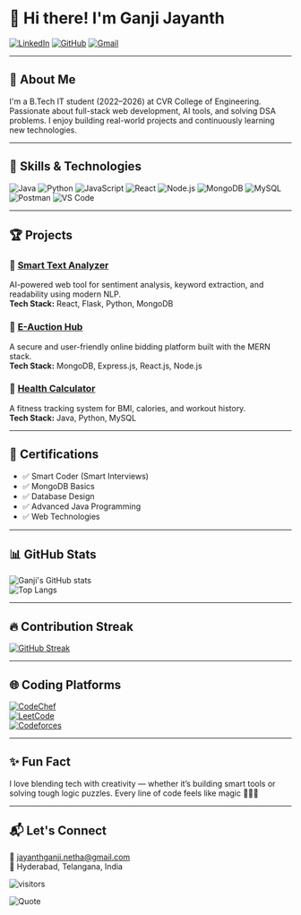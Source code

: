 # 👋 Hi there! I'm Ganji Jayanth

[![LinkedIn](https://img.shields.io/badge/LinkedIn-blue?style=flat-square&logo=linkedin)](https://www.linkedin.com/in/ganjijayanth) 
[![GitHub](https://img.shields.io/badge/GitHub-black?style=flat-square&logo=github)](https://github.com/GanjiJayanth)
[![Gmail](https://img.shields.io/badge/Email-red?style=flat-square&logo=gmail)](mailto:jayanthganji.netha@gmail.com)

---

## 🚀 About Me  

I'm a B.Tech IT student (2022–2026) at CVR College of Engineering. Passionate about full-stack web development, AI tools, and solving DSA problems. I enjoy building real-world projects and continuously learning new technologies.

---

## 🧠 Skills & Technologies

![Java](https://img.shields.io/badge/Java-007396?style=for-the-badge&logo=java&logoColor=white)
![Python](https://img.shields.io/badge/Python-3776AB?style=for-the-badge&logo=python&logoColor=white)
![JavaScript](https://img.shields.io/badge/JavaScript-F7DF1E?style=for-the-badge&logo=javascript&logoColor=black)
![React](https://img.shields.io/badge/React.js-61DAFB?style=for-the-badge&logo=react&logoColor=black)
![Node.js](https://img.shields.io/badge/Node.js-339933?style=for-the-badge&logo=node.js&logoColor=white)
![MongoDB](https://img.shields.io/badge/MongoDB-47A248?style=for-the-badge&logo=mongodb&logoColor=white)
![MySQL](https://img.shields.io/badge/MySQL-005C84?style=for-the-badge&logo=mysql&logoColor=white)
![Postman](https://img.shields.io/badge/Postman-FD6C35?style=for-the-badge&logo=postman&logoColor=white)
![VS Code](https://img.shields.io/badge/VS%20Code-007ACC?style=for-the-badge&logo=visual-studio-code&logoColor=white)

---

## 🏆 Projects

### 🔹 [Smart Text Analyzer](#)
AI-powered web tool for sentiment analysis, keyword extraction, and readability using modern NLP.  
**Tech Stack:** React, Flask, Python, MongoDB

### 🔹 [E-Auction Hub](#)
A secure and user-friendly online bidding platform built with the MERN stack.  
**Tech Stack:** MongoDB, Express.js, React.js, Node.js

### 🔹 [Health Calculator](#)
A fitness tracking system for BMI, calories, and workout history.  
**Tech Stack:** Java, Python, MySQL

---

## 📜 Certifications

- ✅ Smart Coder (Smart Interviews)
- ✅ MongoDB Basics
- ✅ Database Design
- ✅ Advanced Java Programming
- ✅ Web Technologies

---


## 📊 GitHub Stats

![Ganji's GitHub stats](https://github-readme-stats.vercel.app/api?username=GanjiJayanth&show_icons=true&theme=radical)  
![Top Langs](https://github-readme-stats.vercel.app/api/top-langs/?username=GanjiJayanth&layout=compact&theme=radical)

---

## 🔥 Contribution Streak

[![GitHub Streak](https://streak-stats.demolab.com?user=GanjiJayanth&theme=radical&border_radius=5)](https://git.io/streak-stats)

---

## 🌐 Coding Platforms

[![CodeChef](https://img.shields.io/badge/CodeChef-5B4638?style=for-the-badge&logo=codechef&logoColor=white)](https://www.codechef.com/users/ganji_jayanth)  
[![LeetCode](https://img.shields.io/badge/LeetCode-FFA116?style=for-the-badge&logo=leetcode&logoColor=black)](https://leetcode.com/u/Jayanthganji)  
[![Codeforces](https://img.shields.io/badge/Codeforces-1f8acb?style=for-the-badge&logo=codeforces)](https://codeforces.com/profile/Jayanth1278)



---

## ✨ Fun Fact  

I love blending tech with creativity — whether it’s building smart tools or solving tough logic puzzles. Every line of code feels like magic 🧙‍♂️✨

---

## 📬 Let's Connect

📧 [jayanthganji.netha@gmail.com](mailto:jayanthganji.netha@gmail.com)  
📍 Hyderabad, Telangana, India

![visitors](https://visitor-badge.laobi.icu/badge?page_id=GanjiJayanth)

![Quote](https://quotes-github-readme.vercel.app/api?type=horizontal&theme=radical)

